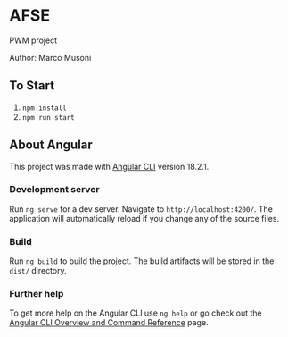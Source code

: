 # AFSE

PWM project

Author: Marco Musoni

## To Start
  1. `npm install`
  2. `npm run start`

## About Angular

This project was made with [Angular CLI](https://github.com/angular/angular-cli) version 18.2.1.

### Development server

Run `ng serve` for a dev server. Navigate to `http://localhost:4200/`. The application will automatically reload if you change any of the source files.

### Build

Run `ng build` to build the project. The build artifacts will be stored in the `dist/` directory.

### Further help

To get more help on the Angular CLI use `ng help` or go check out the [Angular CLI Overview and Command Reference](https://angular.dev/tools/cli) page.
